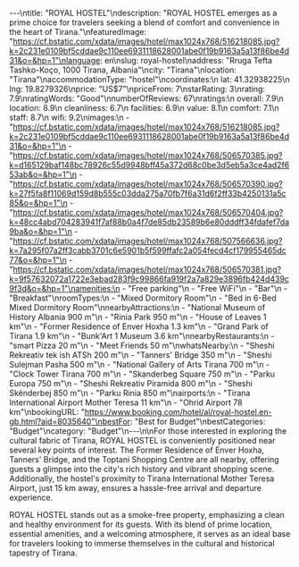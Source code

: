 ---\ntitle: "ROYAL HOSTEL"\ndescription: "ROYAL HOSTEL emerges as a prime choice for travelers seeking a blend of comfort and convenience in the heart of Tirana."\nfeaturedImage: "https://cf.bstatic.com/xdata/images/hotel/max1024x768/516218085.jpg?k=2c231e0109bf5cddae9c110ee6931118628001abe0f19b9163a5a13f86be4d31&o=&hp=1"\nlanguage: en\nslug: royal-hostel\naddress: "Rruga Tefta Tashko-Koço, 1000 Tirana, Albania"\ncity: "Tirana"\nlocation: "Tirana"\naccommodationType: "hostel"\ncoordinates:\n  lat: 41.32938225\n  lng: 19.8279326\nprice: "US$7"\npriceFrom: 7\nstarRating: 3\nrating: 7.9\nratingWords: "Good"\nnumberOfReviews: 67\nratings:\n  overall: 7.9\n  location: 8.9\n  cleanliness: 6.7\n  facilities: 6.9\n  value: 8.1\n  comfort: 7.1\n  staff: 8.7\n  wifi: 9.2\nimages:\n  - "https://cf.bstatic.com/xdata/images/hotel/max1024x768/516218085.jpg?k=2c231e0109bf5cddae9c110ee6931118628001abe0f19b9163a5a13f86be4d31&o=&hp=1"\n  - "https://cf.bstatic.com/xdata/images/hotel/max1024x768/506570385.jpg?k=d165129baf148bc78926c55d9948bff45a372d68c0be3d5eb5a3ce4ad2f653ab&o=&hp=1"\n  - "https://cf.bstatic.com/xdata/images/hotel/max1024x768/506570390.jpg?k=27f5fa8f11069d159d8b555c03dda275a70fb7f6a31d6f2ff33b4250131a5c85&o=&hp=1"\n  - "https://cf.bstatic.com/xdata/images/hotel/max1024x768/506570404.jpg?k=48cc4abd704283941f7af88b0a4f7de85db23589b6e80dddff34fdafef7da9ba&o=&hp=1"\n  - "https://cf.bstatic.com/xdata/images/hotel/max1024x768/507566636.jpg?k=7a295f07a2ff3cabb3701c6e5901b5f599ffafc2a054fecd4cf179955465dc77&o=&hp=1"\n  - "https://cf.bstatic.com/xdata/images/hotel/max1024x768/506570381.jpg?k=9f57632072a1722e3ebad283f9c99866fa919f2a7a829e3896fb424d439c9f3d&o=&hp=1"\namenities:\n  - "Free parking"\n  - "Free WiFi"\n  - "Bar"\n  - "Breakfast"\nroomTypes:\n  - "Mixed Dormitory Room"\n  - "Bed in 6-Bed Mixed Dormitory Room"\nnearbyAttractions:\n  - "National Museum of History Albania 900 m"\n  - "Rinia Park 950 m"\n  - "House of Leaves 1 km"\n  - "Former Residence of Enver Hoxha 1.3 km"\n  - "Grand Park of Tirana 1.9 km"\n  - "Bunk'Art 1 Museum 3.6 km"\nnearbyRestaurants:\n  - "smart Pizza 20 m"\n  - "Meet Friends 50 m"\nwhatsNearby:\n  - "Sheshi Rekreativ tek ish ATSh 200 m"\n  - "Tanners' Bridge 350 m"\n  - "Sheshi Sulejman Pasha 500 m"\n  - "National Gallery of Arts Tirana 700 m"\n  - "Clock Tower Tirana 700 m"\n  - "Skanderbeg Square 750 m"\n  - "Parku Europa 750 m"\n  - "Sheshi Rekreativ Piramida 800 m"\n  - "Sheshi Skënderbej 850 m"\n  - "Parku Rinia 850 m"\nairports:\n  - "Tirana International Airport Mother Teresa 11 km"\n  - "Ohrid Airport 78 km"\nbookingURL: "https://www.booking.com/hotel/al/royal-hostel.en-gb.html?aid=8035640"\nbestFor: "Best for Budget"\nbestCategories: "Budget"\ncategory: "Budget"\n---\n\nFor those interested in exploring the cultural fabric of Tirana, ROYAL HOSTEL is conveniently positioned near several key points of interest. The Former Residence of Enver Hoxha, Tanners' Bridge, and the Toptani Shopping Centre are all nearby, offering guests a glimpse into the city's rich history and vibrant shopping scene. Additionally, the hostel's proximity to Tirana International Mother Teresa Airport, just 15 km away, ensures a hassle-free arrival and departure experience.

ROYAL HOSTEL stands out as a smoke-free property, emphasizing a clean and healthy environment for its guests. With its blend of prime location, essential amenities, and a welcoming atmosphere, it serves as an ideal base for travelers looking to immerse themselves in the cultural and historical tapestry of Tirana.